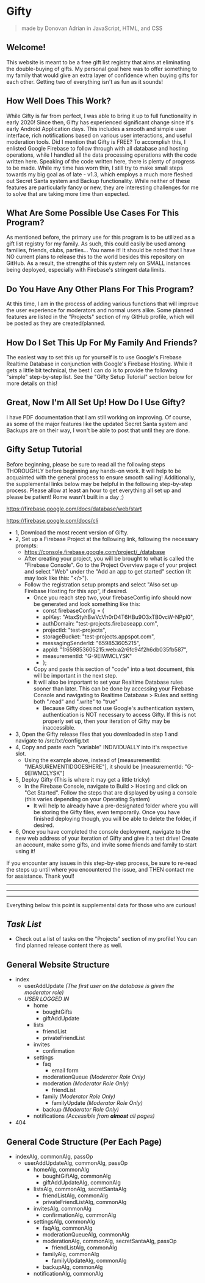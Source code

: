 # Gifty
> made by Donovan Adrian in JavaScript, HTML, and CSS


## Welcome!
This website is meant to be a free gift list registry that
aims at eliminating the double-buying of gifts. My personal
goal here was to offer something to my family that would
give an extra layer of confidence when buying gifts for each
other. Getting two of everything isn't as fun as it sounds!


## How Well Does This Work?
While Gifty is far from perfect, I was able to bring
it up to full functionality in early 2020! Since then,
Gifty has experienced significant change since it's
early Android Application days. This includes a smooth
and simple user interface, rich notifications based on
various user interactions, and useful moderation tools.
Did I mention that Gifty is FREE? To accomplish this,
I enlisted Google Firebase to follow through with all
database and hosting operations, while I handled all
the data processing operations with the code written here.
Speaking of the code written here, there is plenty
of progress to be made. While my time has worn thin,
I still try to make small steps towards my big goal
as of late - v1.3, which employs a much more fleshed
out Secret Santa system and Backup functionality.
While neither of these features are particularly
fancy or new, they are interesting challenges for
me to solve that are taking more time than expected.


## What Are Some Possible Use Cases For This Program?
As mentioned before, the primary use for this program is to
be utilized as a gift list registry for my family. As such,
this could easily be used among families, friends, clubs, parties...
You name it! It should be noted that I have NO current plans
to release this to the world besides this repository on GitHub.
As a result, the strengths of this system rely on SMALL
instances being deployed, especially with Firebase's stringent
data limits.


## Do You Have Any Other Plans For This Program?
At this time, I am in the process of adding various functions
that will improve the user experience for moderators and normal
users alike. Some planned features are listed in the
"Projects" section of my GitHub profile, which will be posted
as they are created/planned.


## How Do I Set This Up For My Family And Friends?
The easiest way to set this up for yourself is to use
Google's Firebase Realtime Database in conjunction with
Google's Firebase Hosting. While it gets a little bit
technical, the best I can do is to provide the following
"simple" step-by-step list. See the "Gifty Setup Tutorial"
section below for more details on this!


## Great, Now I'm All Set Up! How Do I Use Gifty?
I have PDF documentation that I am still working
on improving. Of course, as some of the major
features like the updated Secret Santa system and
Backups are on their way, I won't be able to
post that until they are done.


## Gifty Setup Tutorial
Before beginning, please be sure to read all the following steps
THOROUGHLY before beginning any hands-on work. It will help to be
acquainted with the general process to ensure smooth sailing!
Additionally, the supplemental links below may be helpful in the following
step-by-step process. Please allow at least an hour to get everything
all set up and please be patient! Rome wasn't built in a day ;)

https://firebase.google.com/docs/database/web/start

https://firebase.google.com/docs/cli

- 1, Download the most recent version of Gifty.
- 2, Set up a Firebase Project at the following link,
  following the necessary prompts:
  - https://console.firebase.google.com/project/_/database
  - After creating your project, you will be brought to what
    is called the "Firebase Console". Go to the Project
    Overview page of your project and select "Web" under the
    "Add an app to get started" section (It may look like this:
    "</>").
  - Follow the registration setup prompts and select "Also
    set up Firebase Hosting for this app", if desired.
    - Once you reach step two, your firebaseConfig info
      should now be generated and look something like this:
      - const firebaseConfig = {
      - apiKey: "AtaxStyhBwVcVh0rD4T6HBu9O3xTB0vcW-NPpl0",
      - authDomain: "test-projects.firebaseapp.com",
      - projectId: "test-projects",
      - storageBucket: "test-projects.appspot.com",
      - messagingSenderId: "659853605215",
      - appId: "1:659853605215:web:a2r6fc94f2h6db035fb587",
      - measurementId: "G-9EIWMCLYSK"
      - };
    - Copy and paste this section of "code" into a text
      document, this will be important in the next step.
    - It will also be important to set your Realtime Database
      rules sooner than later. This can be done by accessing your
      Firebase Console and navigating to Realtime Database > Rules
      and setting both ".read" and ".write" to "true"
      - Because Gifty does not use Google's authentication system,
        authentication is NOT necessary to access Gifty. If this is
        not properly set up, then your iteration of Gifty may be
        inaccessible.
- 3, Open the Gifty release files that you downloaded in
  step 1 and navigate to /src/txt/config.txt
- 4, Copy and paste each "variable" INDIVIDUALLY into it's
  respective slot.
  - Using the example above, instead of
    [measurementId: "MEASUREMENTIDGOESHERE"],
    it should be [measurementId: "G-9EIWMCLYSK"]
- 5, Deploy Gifty (This is where it may get a little tricky)
  - In the Firebase Console, navigate to Build > Hosting and
    click on "Get Started". Follow the steps that are displayed
    by using a console (this varies depending on your Operating
    System)
    - It will help to already have a pre-designated folder where
      you will be storing the Gifty files, even temporarily. Once
      you have finished deploying though, you will be able to delete
      the folder, if desired.
- 6, Once you have completed the console deployment, navigate
  to the new web address of your iteration of Gifty and give it
  a test drive! Create an account, make some gifts, and invite
  some friends and family to start using it!

If you encounter any issues in this step-by-step process, be sure to
re-read the steps up until where you encountered the issue, and THEN
contact me for assistance. Thank you!!


---------------------------------------------------

---------------------------------------------------

---------------------------------------------------

Everything below this point is supplemental data for those who are curious!


## ***Task List***
- Check out a list of tasks on the "Projects" section of my
  profile! You can find planned release content there
  as well.

## General Website Structure
- index
  - userAddUpdate *\(The first user on the database is given the moderator role)*
  - *USER LOGGED IN*
    - home
      - boughtGifts
      - giftAddUpdate
    - lists
      - friendList
      - privateFriendList
    - invites
      - confirmation
    - settings
      - faq
        - email form
      - moderationQueue *\(Moderator Role Only)*
      - moderation *\(Moderator Role Only)*
        - friendList
      - family *\(Moderator Role Only)*
        - familyUpdate *\(Moderator Role Only)*
      - backup *\(Moderator Role Only)*
    - notifications *\(Accessible from **almost** all pages)*
- 404

## General Code Structure (Per Each Page)

- indexAlg, commonAlg, passOp
  - userAddUpdateAlg, commonAlg, passOp
    - homeAlg, commonAlg
      - boughtGiftAlg, commonAlg
      - giftAddUpdateAlg, commonAlg
    - listsAlg, commonAlg, secretSantaAlg
      - friendListAlg, commonAlg
      - privateFriendListAlg, commonAlg
    - invitesAlg, commonAlg
      - confirmationAlg, commonAlg
    - settingsAlg, commonAlg
      - faqAlg, commonAlg
      - moderationQueueAlg, commonAlg
      - moderationAlg, commonAlg, secretSantaAlg, passOp
        - friendListAlg, commonAlg
      - familyAlg, commonAlg
        - familyUpdateAlg, commonAlg
      - backupAlg, commonAlg
    - notificationAlg, commonAlg
